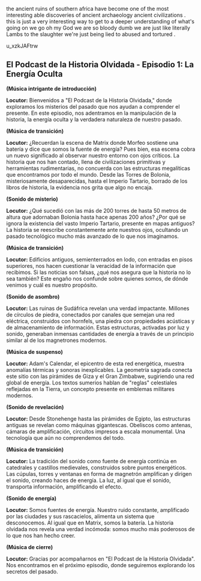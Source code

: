 the ancient ruins of southern africa have become one of the most interesting able discoveries of ancient archaeology ancient civilizations . this is just a very interesting way to get to a deeper understanding of what's going on we go oh my God we are so bloody dumb we are just like literally Lambs to the slaughter we're just being lied to abused and tortured .

u_xzkJAFtrw

## El Podcast de la Historia Olvidada - Episodio 1: La Energía Oculta

**(Música intrigante de introducción)**

**Locutor:** Bienvenidos a "El Podcast de la Historia Olvidada," donde exploramos los misterios del pasado que nos ayudan a comprender el presente.  En este episodio, nos adentramos en la manipulación de la historia, la energía oculta y la verdadera naturaleza de nuestro pasado.

**(Música de transición)**

**Locutor:** ¿Recuerdan la escena de Matrix donde Morfeo sostiene una batería y dice que somos la fuente de energía?  Pues bien, esa escena cobra un nuevo significado al observar nuestro entorno con ojos críticos.  La historia que nos han contado, llena de civilizaciones primitivas y herramientas rudimentarias, no concuerda con las estructuras megalíticas que encontramos por todo el mundo.  Desde las Torres de Bolonia, misteriosamente desaparecidas, hasta el Imperio Tartario, borrado de los libros de historia, la evidencia nos grita que algo no encaja.

**(Sonido de misterio)**

**Locutor:** ¿Qué sucedió con las más de 200 torres de hasta 50 metros de altura que adornaban Bolonia hasta hace apenas 200 años?  ¿Por qué se ignora la existencia del vasto Imperio Tartario, presente en mapas antiguos?  La historia se reescribe constantemente ante nuestros ojos, ocultando un pasado tecnológico mucho más avanzado de lo que nos imaginamos.

**(Música de transición)**

**Locutor:**  Edificios antiguos, semienterrados en lodo, con entradas en pisos superiores, nos hacen cuestionar la veracidad de la información que recibimos. Si las noticias son falsas, ¿qué nos asegura que la historia no lo sea también?  Este engaño nos confunde sobre quienes somos, de dónde venimos y cuál es nuestro propósito.

**(Sonido de asombro)**

**Locutor:**  Las ruinas de Sudáfrica revelan una verdad impactante. Millones de círculos de piedra, conectados por canales que semejan una red eléctrica, construidos con hornfels, una piedra con propiedades acústicas y de almacenamiento de información.  Estas estructuras,  activadas por luz y sonido, generaban inmensas cantidades de energía a través de un principio similar al de los magnetrones modernos.

**(Música de suspenso)**

**Locutor:**  Adam's Calendar, el epicentro de esta red energética, muestra anomalías térmicas y sonoras inexplicables. La geometría sagrada conecta este sitio con las pirámides de Giza y el Gran Zimbabwe, sugiriendo una red global de energía.  Los textos sumerios hablan de "reglas" celestiales reflejadas en la Tierra, un concepto presente en emblemas militares modernos.

**(Sonido de revelación)**

**Locutor:**  Desde Stonehenge hasta las pirámides de Egipto, las estructuras antiguas se revelan como máquinas gigantescas.  Obeliscos como antenas, cámaras de amplificación, circuitos impresos a escala monumental.  Una tecnología que aún no comprendemos del todo.

**(Música de transición)**

**Locutor:**  La tradición del sonido como fuente de energía continúa en catedrales y castillos medievales, construidos sobre puntos energéticos.  Las cúpulas, torres y ventanas en forma de magnetrón amplifican y dirigen el sonido, creando haces de energía.  La luz, al igual que el sonido, transporta información, amplificando el efecto.

**(Sonido de energía)**

**Locutor:** Somos fuentes de energía. Nuestro ruido constante, amplificado por las ciudades y sus rascacielos, alimenta un sistema que desconocemos.  Al igual que en Matrix, somos la batería. La historia olvidada nos revela una verdad incómoda:  somos mucho más poderosos de lo que nos han hecho creer.

**(Música de cierre)**

**Locutor:**  Gracias por acompañarnos en "El Podcast de la Historia Olvidada".  Nos encontramos en el próximo episodio, donde seguiremos explorando los secretos del pasado.